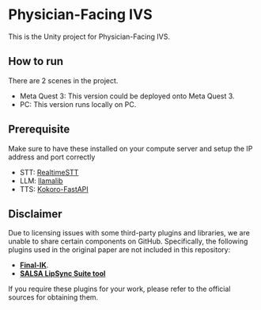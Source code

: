 # Physician-Facing IVS

This is the Unity project for Physician-Facing IVS.

## How to run

There are 2 scenes in the project. 

- Meta Quest 3: This version could be deployed onto Meta Quest 3.
- PC: This version runs locally on PC.

## Prerequisite

Make sure to have these installed on your compute server and setup the IP address and port correctly

- STT: [RealtimeSTT](https://github.com/KoljaB/RealtimeSTT)
- LLM: [llamalib](https://github.com/undreamai/LlamaLib/releases/tag/v1.2.5)
- TTS: [Kokoro-FastAPI](https://github.com/remsky/Kokoro-FastAPI)


## Disclaimer
Due to licensing issues with some third-party plugins and libraries, we are unable to share certain components on GitHub. Specifically, the following plugins used in the original paper are not included in this repository:

- [**Final-IK**](https://assetstore.unity.com/packages/tools/animation/final-ik-14290).
- [**SALSA LipSync Suite tool**](https://assetstore.unity.com/packages/tools/animation/salsa-lipsync-suite-148442)

If you require these plugins for your work, please refer to the official sources for obtaining them.


